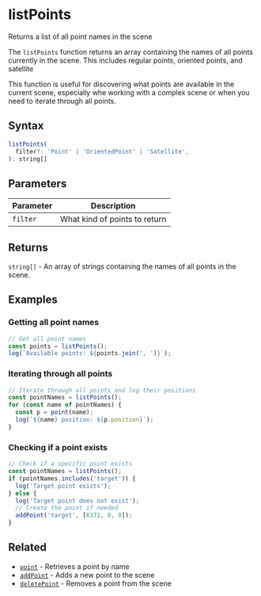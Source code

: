 # listPoints

Returns a list of all point names in the scene

The `listPoints` function returns an array containing the names of all points
currently in the scene.  This includes regular points, oriented points, and
satellite

This function is useful for discovering what points are available in the
current scene, especially whe working with a complex scene or when you need to
iterate through all points.


## Syntax

```javascript
listPoints(
  filter?: 'Point' | 'OrientedPoint' | 'Satellite',
): string[]
```

## Parameters

| Parameter   | Description                       |
|-------------|-----------------------------------|
| `filter`    | What kind of points to return     |

## Returns

`string[]` - An array of strings containing the names of all points in the scene.


## Examples

### Getting all point names

```javascript
// Get all point names
const points = listPoints();
log(`Available points: ${points.join(', ')}`);
```

### Iterating through all points

```javascript
// Iterate through all points and log their positions
const pointNames = listPoints();
for (const name of pointNames) {
  const p = point(name);
  log(`${name} position: ${p.position}`);
}
```

### Checking if a point exists

```javascript
// Check if a specific point exists
const pointNames = listPoints();
if (pointNames.includes('target')) {
  log('Target point exists');
} else {
  log('Target point does not exist');
  // Create the point if needed
  addPoint('target', [6371, 0, 0]);
}
```

## Related

- [`point`](/dsl/commands/point) - Retrieves a point by name
- [`addPoint`](/dsl/commands/addPoint) - Adds a new point to the scene
- [`deletePoint`](/dsl/commands/deletePoint) - Removes a point from the scene
